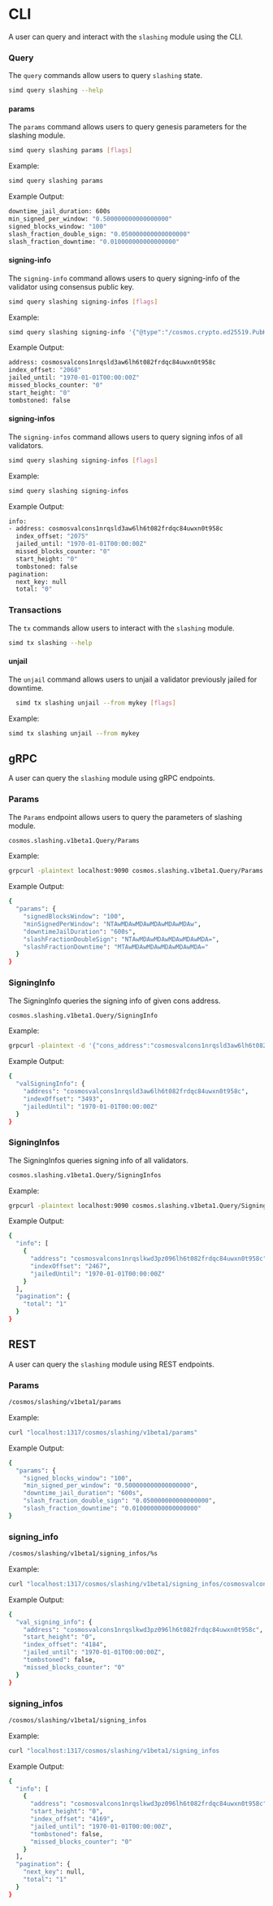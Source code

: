 <!--
order: 9
-->

# CLI

A user can query and interact with the `slashing` module using the CLI.

### Query

The `query` commands allow users to query `slashing` state.

```bash
simd query slashing --help
```

#### params

The `params` command allows users to query genesis parameters for the slashing
module.

```bash
simd query slashing params [flags]
```

Example:

```bash
simd query slashing params
```

Example Output:

```bash
downtime_jail_duration: 600s
min_signed_per_window: "0.500000000000000000"
signed_blocks_window: "100"
slash_fraction_double_sign: "0.050000000000000000"
slash_fraction_downtime: "0.010000000000000000"
```

#### signing-info

The `signing-info` command allows users to query signing-info of the validator
using consensus public key.

```bash
simd query slashing signing-infos [flags]
```

Example:

```bash
simd query slashing signing-info '{"@type":"/cosmos.crypto.ed25519.PubKey","key":"Auxs3865HpB/EfssYOzfqNhEJjzys6jD5B6tPgC8="}'

```

Example Output:

```bash
address: cosmosvalcons1nrqsld3aw6lh6t082frdqc84uwxn0t958c
index_offset: "2068"
jailed_until: "1970-01-01T00:00:00Z"
missed_blocks_counter: "0"
start_height: "0"
tombstoned: false
```

#### signing-infos

The `signing-infos` command allows users to query signing infos of all
validators.

```bash
simd query slashing signing-infos [flags]
```

Example:

```bash
simd query slashing signing-infos
```

Example Output:

```bash
info:
- address: cosmosvalcons1nrqsld3aw6lh6t082frdqc84uwxn0t958c
  index_offset: "2075"
  jailed_until: "1970-01-01T00:00:00Z"
  missed_blocks_counter: "0"
  start_height: "0"
  tombstoned: false
pagination:
  next_key: null
  total: "0"
```

### Transactions

The `tx` commands allow users to interact with the `slashing` module.

```bash
simd tx slashing --help
```

#### unjail

The `unjail` command allows users to unjail a validator previously jailed for
downtime.

```bash
  simd tx slashing unjail --from mykey [flags]
```

Example:

```bash
simd tx slashing unjail --from mykey
```

## gRPC

A user can query the `slashing` module using gRPC endpoints.

### Params

The `Params` endpoint allows users to query the parameters of slashing module.

```bash
cosmos.slashing.v1beta1.Query/Params
```

Example:

```bash
grpcurl -plaintext localhost:9090 cosmos.slashing.v1beta1.Query/Params
```

Example Output:

```bash
{
  "params": {
    "signedBlocksWindow": "100",
    "minSignedPerWindow": "NTAwMDAwMDAwMDAwMDAwMDAw",
    "downtimeJailDuration": "600s",
    "slashFractionDoubleSign": "NTAwMDAwMDAwMDAwMDAwMDA=",
    "slashFractionDowntime": "MTAwMDAwMDAwMDAwMDAwMDA="
  }
}
```

### SigningInfo

The SigningInfo queries the signing info of given cons address.

```bash
cosmos.slashing.v1beta1.Query/SigningInfo
```

Example:

```bash
grpcurl -plaintext -d '{"cons_address":"cosmosvalcons1nrqsld3aw6lh6t082frdqc84uwxn0t958c"}' localhost:9090 cosmos.slashing.v1beta1.Query/SigningInfo
```

Example Output:

```bash
{
  "valSigningInfo": {
    "address": "cosmosvalcons1nrqsld3aw6lh6t082frdqc84uwxn0t958c",
    "indexOffset": "3493",
    "jailedUntil": "1970-01-01T00:00:00Z"
  }
}
```

### SigningInfos

The SigningInfos queries signing info of all validators.

```bash
cosmos.slashing.v1beta1.Query/SigningInfos
```

Example:

```bash
grpcurl -plaintext localhost:9090 cosmos.slashing.v1beta1.Query/SigningInfos
```

Example Output:

```bash
{
  "info": [
    {
      "address": "cosmosvalcons1nrqslkwd3pz096lh6t082frdqc84uwxn0t958c",
      "indexOffset": "2467",
      "jailedUntil": "1970-01-01T00:00:00Z"
    }
  ],
  "pagination": {
    "total": "1"
  }
}
```

## REST

A user can query the `slashing` module using REST endpoints.

### Params

```bash
/cosmos/slashing/v1beta1/params
```

Example:

```bash
curl "localhost:1317/cosmos/slashing/v1beta1/params"
```

Example Output:

```bash
{
  "params": {
    "signed_blocks_window": "100",
    "min_signed_per_window": "0.500000000000000000",
    "downtime_jail_duration": "600s",
    "slash_fraction_double_sign": "0.050000000000000000",
    "slash_fraction_downtime": "0.010000000000000000"
}
```

### signing_info

```bash
/cosmos/slashing/v1beta1/signing_infos/%s
```

Example:

```bash
curl "localhost:1317/cosmos/slashing/v1beta1/signing_infos/cosmosvalcons1nrqslkwd3pz096lh6t082frdqc84uwxn0t958c"
```

Example Output:

```bash
{
  "val_signing_info": {
    "address": "cosmosvalcons1nrqslkwd3pz096lh6t082frdqc84uwxn0t958c",
    "start_height": "0",
    "index_offset": "4184",
    "jailed_until": "1970-01-01T00:00:00Z",
    "tombstoned": false,
    "missed_blocks_counter": "0"
  }
}
```

### signing_infos

```bash
/cosmos/slashing/v1beta1/signing_infos
```

Example:

```bash
curl "localhost:1317/cosmos/slashing/v1beta1/signing_infos
```

Example Output:

```bash
{
  "info": [
    {
      "address": "cosmosvalcons1nrqslkwd3pz096lh6t082frdqc84uwxn0t958c",
      "start_height": "0",
      "index_offset": "4169",
      "jailed_until": "1970-01-01T00:00:00Z",
      "tombstoned": false,
      "missed_blocks_counter": "0"
    }
  ],
  "pagination": {
    "next_key": null,
    "total": "1"
  }
}
```
